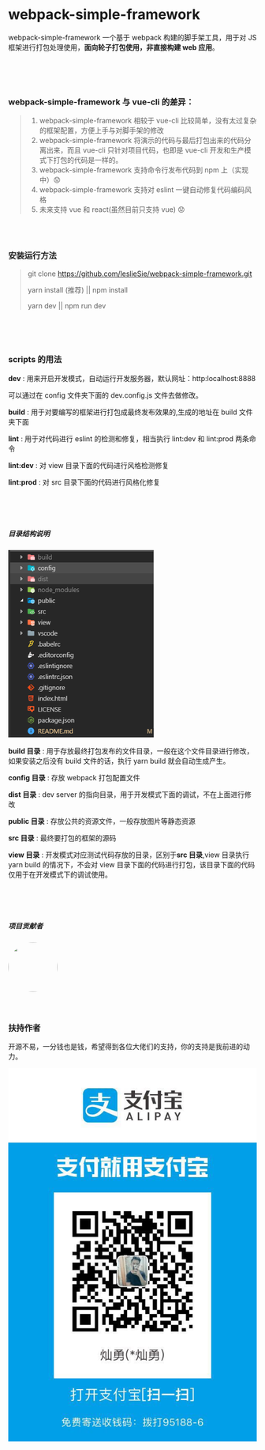 # webpack-simple-framework

webpack-simple-framework 一个基于 webpack 构建的脚手架工具，用于对 JS 框架进行打包处理使用，**面向轮子打包使用，非直接构建 web 应用**。

<br />

<br />

<br />

### webpack-simple-framework 与 vue-cli 的差异：

> 1. webpack-simple-framework 相较于 vue-cli 比较简单，没有太过复杂的框架配置，方便上手与对脚手架的修改
> 2. webpack-simple-framework 将演示的代码与最后打包出来的代码分离出来，而且 vue-cli 只针对项目代码，也即是 vue-cli 开发和生产模式下打包的代码是一样的。
> 3. webpack-simple-framework 支持命令行发布代码到 npm 上（实现中）:worried:
> 4. webpack-simple-framework 支持对 eslint 一键自动修复代码编码风格
> 5. 未来支持 vue 和 react(虽然目前只支持 vue) :worried:

<br />

<br />

### 安装运行方法

> git clone https://github.com/leslieSie/webpack-simple-framework.git
>
> yarn install (推荐) || npm install
>
> yarn dev || npm run dev

<br />

<br />

<br />

### scripts 的用法

**dev** : 用来开启开发模式，自动运行开发服务器，默认网址：http:localhost:8888

可以通过在 config 文件夹下面的 dev.config.js 文件去做修改。

**build** : 用于对要编写的框架进行打包成最终发布效果的,生成的地址在 build 文件夹下面

**lint** : 用于对代码进行 eslint 的检测和修复，相当执行 lint:dev 和 lint:prod 两条命令

**lint:dev** : 对 view 目录下面的代码进行风格检测修复

**lint:prod** : 对 src 目录下面的代码进行风格化修复

<br />

<br />

<br />

##### 目录结构说明

![目录文档结图](./public/directory.png)

**build 目录** : 用于存放最终打包发布的文件目录，一般在这个文件目录进行修改，如果安装之后没有 build 文件的话，执行 yarn build 就会自动生成产生。

**config 目录** : 存放 webpack 打包配置文件

**dist 目录** : dev server 的指向目录，用于开发模式下面的调试，不在上面进行修改

**public 目录** : 存放公共的资源文件，一般存放图片等静态资源

**src 目录** : 最终要打包的框架的源码

**view 目录** : 开发模式对应测试代码存放的目录，区别于**src 目录**,view 目录执行 yarn build 的情况下，不会对 view 目录下面的代码进行打包，该目录下面的代码仅用于在开发模式下的调试使用。

<br />

<br />

<br />

##### 项目贡献者

<img style="width:100px;height:100px;border-radius:50%"  src="https://avatars1.githubusercontent.com/u/15716381?s=460&v=4" />

<br />

<br />

<br />

### 扶持作者

开源不易，一分钱也是钱，希望得到各位大佬们的支持，你的支持是我前进的动力。

![微信支付码](./public/alipay_qrcode.jpg)

